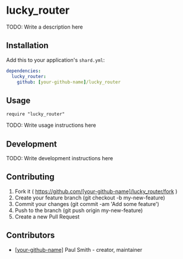 # lucky_router

TODO: Write a description here

## Installation

Add this to your application's `shard.yml`:

```yaml
dependencies:
  lucky_router:
    github: [your-github-name]/lucky_router
```

## Usage

```crystal
require "lucky_router"
```

TODO: Write usage instructions here

## Development

TODO: Write development instructions here

## Contributing

1. Fork it ( https://github.com/[your-github-name]/lucky_router/fork )
2. Create your feature branch (git checkout -b my-new-feature)
3. Commit your changes (git commit -am 'Add some feature')
4. Push to the branch (git push origin my-new-feature)
5. Create a new Pull Request

## Contributors

- [[your-github-name]](https://github.com/[your-github-name]) Paul Smith - creator, maintainer
